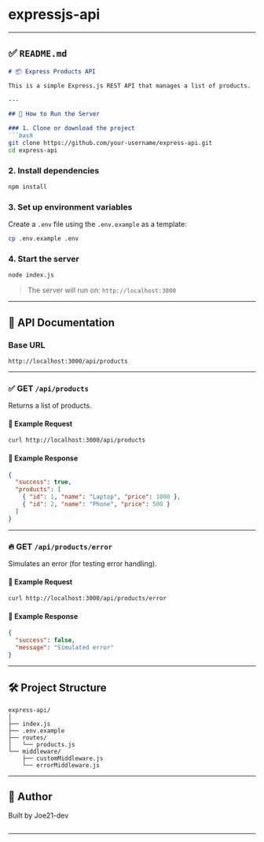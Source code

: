 # expressjs-api



---

## ✅ `README.md`

````markdown
# 📦 Express Products API

This is a simple Express.js REST API that manages a list of products.

---

## 🚀 How to Run the Server

### 1. Clone or download the project
```bash
git clone https://github.com/your-username/express-api.git
cd express-api
````

### 2. Install dependencies

```bash
npm install
```

### 3. Set up environment variables

Create a `.env` file using the `.env.example` as a template:

```bash
cp .env.example .env
```

### 4. Start the server

```bash
node index.js
```

> The server will run on: `http://localhost:3000`

---

## 📘 API Documentation

### Base URL

```
http://localhost:3000/api/products
```

---

### ✅ GET `/api/products`

Returns a list of products.

#### 🔹 Example Request

```bash
curl http://localhost:3000/api/products
```

#### 🔹 Example Response

```json
{
  "success": true,
  "products": [
    { "id": 1, "name": "Laptop", "price": 1000 },
    { "id": 2, "name": "Phone", "price": 500 }
  ]
}
```

---

### 🔥 GET `/api/products/error`

Simulates an error (for testing error handling).

#### 🔹 Example Request

```bash
curl http://localhost:3000/api/products/error
```

#### 🔹 Example Response

```json
{
  "success": false,
  "message": "Simulated error"
}
```

---

## 🛠 Project Structure

```
express-api/
│
├── index.js
├── .env.example
├── routes/
│   └── products.js
└── middleware/
    ├── customMiddleware.js
    └── errorMiddleware.js
```

---

## 👤 Author

Built by Joe21-dev

````

````

---


